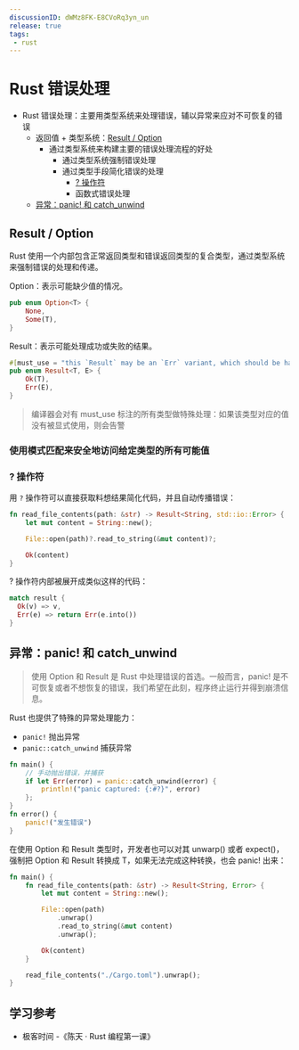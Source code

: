 ```yaml
---
discussionID: dWMz8FK-E8CVoRq3yn_un
release: true
tags:
 - rust
---
```


# Rust 错误处理

- Rust 错误处理：主要用类型系统来处理错误，辅以异常来应对不可恢复的错误
  - 返回值 + 类型系统：[Result / Option](#result--option)
    - 通过类型系统来构建主要的错误处理流程的好处
      - 通过类型系统强制错误处理
      - 通过类型手段简化错误的处理
        - [? 操作符](#-操作符)
        - 函数式错误处理
  - [异常：panic! 和 catch_unwind](#异常panic-和-catch_unwind)

## Result / Option

Rust 使用一个内部包含正常返回类型和错误返回类型的复合类型，通过类型系统来强制错误的处理和传递。

Option：表示可能缺少值的情况。

```rust
pub enum Option<T> {
    None,
    Some(T),
}
```

Result：表示可能处理成功或失败的结果。

```rust
#[must_use = "this `Result` may be an `Err` variant, which should be handled"]
pub enum Result<T, E> {
    Ok(T),
    Err(E),
}
```

> 编译器会对有 must_use 标注的所有类型做特殊处理：如果该类型对应的值没有被显式使用，则会告警

### 使用模式匹配来安全地访问给定类型的所有可能值

### ? 操作符

用 `?` 操作符可以直接获取料想结果简化代码，并且自动传播错误：

```rust
fn read_file_contents(path: &str) -> Result<String, std::io::Error> {
    let mut content = String::new();

    File::open(path)?.read_to_string(&mut content)?;

    Ok(content)
}
```

? 操作符内部被展开成类似这样的代码：

```rust
match result {
  Ok(v) => v,
  Err(e) => return Err(e.into())
}
```

## 异常：panic! 和 catch_unwind

> 使用 Option 和 Result 是 Rust 中处理错误的首选。一般而言，panic! 是不可恢复或者不想恢复的错误，我们希望在此刻，程序终止运行并得到崩溃信息。

Rust 也提供了特殊的异常处理能力：

- `panic!` 抛出异常
- `panic::catch_unwind` 捕获异常

```rust
fn main() {
    // 手动抛出错误，并捕获
    if let Err(error) = panic::catch_unwind(error) {
        println!("panic captured: {:#?}", error)
    };
}
fn error() {
    panic!("发生错误")
}
```

在使用 Option 和 Result 类型时，开发者也可以对其 unwarp() 或者 expect()，强制把 Option 和 Result 转换成 T，如果无法完成这种转换，也会 panic! 出来：

```rs
fn main() {
    fn read_file_contents(path: &str) -> Result<String, Error> {
        let mut content = String::new();

        File::open(path)
            .unwrap()
            .read_to_string(&mut content)
            .unwrap();

        Ok(content)
    }

    read_file_contents("./Cargo.toml").unwrap();
}
```

## 学习参考

- 极客时间 -《陈天 · Rust 编程第一课》